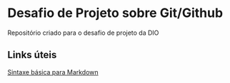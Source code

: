 # Desafio de Projeto sobre Git/Github
Repositório criado para o desafio de projeto da DIO

## Links úteis
[Sintaxe básica para Markdown](https://www.markdownguide.org/basic-syntax/)
